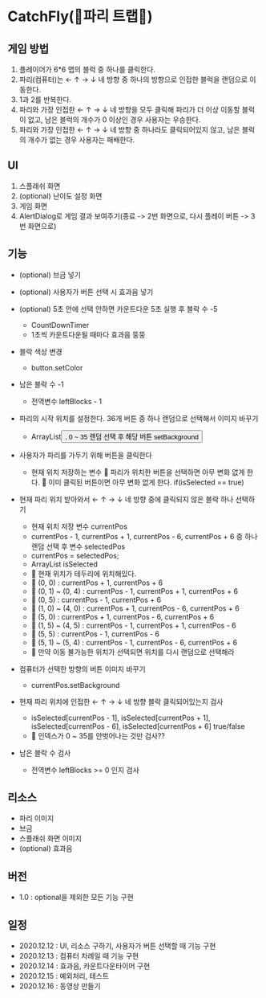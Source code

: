 # CatchFly(🐝파리 트랩🐝)
 
## 게임 방법
1. 플레이어가 6*6 맵의 블럭 중 하나를 클릭한다.
2. 파리(컴퓨터)는 ← ↑ → ↓ 네 방향 중 하나의 방향으로 인접한 블럭을 랜덤으로 이동한다.
3. 1과 2를 반복한다.
4. 파리와 가장 인접한 ← ↑ → ↓ 네 방향을 모두 클릭해 파리가 더 이상 이동할 블럭이 없고, 남은 블럭의 개수가 0 이상인 경우 사용자는 우승한다.
5. 파리와 가장 인접한 ← ↑ → ↓ 네 방향 중 하나라도 클릭되어있지 않고, 남은 블럭의 개수가 없는 경우 사용자는 패배한다.

## UI
1. 스플래쉬 화면
2. (optional) 난이도 설정 화면
3. 게임 화면
4. AlertDialog로 게임 결과 보여주기(종료 -> 2번 화면으로, 다시 플레이 버튼 -> 3번 화면으로)

## 기능
- (optional) 브금 넣기
- (optional) 사용자가 버튼 선택 시 효과음 넣기
- (optional) 5초 안에 선택 안하면 카운트다운 5초 실행 후 블락 수 -5
    - CountDownTimer
    - 1초씩 카운트다운될 때마다 효과음 뚱뚱

- 블락 색상 변경
    - button.setColor
- 남은 블락 수 -1
    - 전역변수 leftBlocks - 1

- 파리의 시작 위치를 설정한다. 36개 버튼 중 하나 랜덤으로 선택해서 이미지 바꾸기
    - ArrayList<Button>, 0 ~ 35 랜덤 선택 후 해당 버튼 setBackground
- 사용자가 파리를 가두기 위해 버튼을 클릭한다
	- 현재 위치 저장하는 변수
	📌 파리가 위치한 버튼을 선택하면 아무 변화 없게 한다.
	📌 이미 클릭된 버튼이면 아무 변화 없게 한다. if(isSelected == true)
- 현재 파리 위치 받아와서 ← ↑ → ↓ 네 방향 중에 클릭되지 않은 블락 하나 선택하기
    - 현재 위치 저장 변수 currentPos
    - currentPos - 1, currentPos + 1, currentPos - 6, currentPos + 6 중 하나 랜덤 선택 후 변수 selectedPos
    - currentPos = selectedPos;
    - ArrayList<Boolean> isSelected
	- 📌 현재 위치가 테두리에 위치해있다.
	- 📌 (0, 0) : currentPos + 1, currentPos + 6
	- 📌 (0, 1) ~ (0, 4) : currentPos - 1, currentPos + 1, currentPos + 6
	- 📌 (0, 5) : currentPos - 1, currentPos + 6
	- 📌 (1, 0) ~ (4, 0) : currentPos + 1, currentPos - 6, currentPos + 6
	- 📌 (5, 0) : currentPos + 1, currentPos - 6, currentPos + 6
	- 📌 (1, 5) ~ (4, 5) : currentPos - 1, currentPos + 1, currentPos - 6
	- 📌 (5, 5) : currentPos - 1, currentPos - 6
	- 📌 (5, 1) ~ (5, 4) : currentPos - 1, currentPos - 6, currentPos + 6
	- 📌 만약 이동 불가능한 위치가 선택되면 위치를 다시 랜덤으로 선택해라
- 컴퓨터가 선택한 방향의 버튼 이미지 바꾸기
    - currentPos.setBackground

- 현재 파리 위치에 인접한 ← ↑ → ↓ 네 방향 블락 클릭되어있는지 검사
    - isSelected[currentPos - 1], isSelected[currentPos + 1], isSelected[currentPos - 6], isSelected[currentPos + 6] true/false
	- 📌 인덱스가 0 ~ 35를 안벗어나는 것만 검사??
- 남은 블락 수 검사
    - 전역변수 leftBlocks >= 0 인지 검사

## 리소스
- 파리 이미지
- 브금
- 스플래쉬 화면 이미지
- (optional) 효과음

## 버전
- 1.0 : optional을 제외한 모든 기능 구현

## 일정
- 2020.12.12 : UI, 리소스 구하기, 사용자가 버튼 선택할 때 기능 구현
- 2020.12.13 : 컴퓨터 차례일 때 기능 구현
- 2020.12.14 : 효과음, 카운트다운타이머 구현
- 2020.12.15 : 예외처리, 테스트
- 2020.12.16 : 동영상 만들기